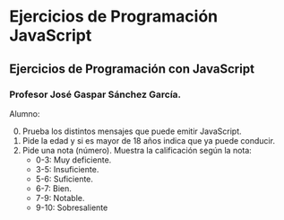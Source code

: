 # Ejercicios de Programación JavaScript
## Ejercicios de Programación con JavaScript
### Profesor José Gaspar Sánchez García.
Alumno:

0. Prueba los distintos mensajes que puede emitir JavaScript.
1. Pide la edad y si es mayor de 18 años indica que ya puede conducir.
2. Pide una nota (número). Muestra la calificación según la nota:
    - 0-3: Muy deficiente.
    - 3-5: Insuficiente.
    - 5-6: Suficiente.
    - 6-7: Bien.
    - 7-9: Notable.
    - 9-10: Sobresaliente
